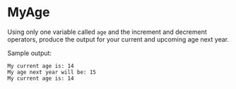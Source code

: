 # MyAge
Using only one variable called ```age``` and the increment and decrement operators, produce the output for your current and upcoming age next year.

Sample output:
```
My current age is: 14
My age next year will be: 15
My current age is: 14
```